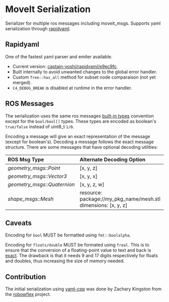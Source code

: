 # MoveIt Serialization

Serializer for multiple ros messages including moveit_msgs. Supports yaml serialization through [rapidyaml](https://github.com/biojppm/rapidyaml).

## Rapidyaml
One of the fastest yaml parser and emiter available.
- Current version: [captain-yoshi/rapidyaml/e9ec9fc](https://github.com/captain-yoshi/rapidyaml/commit/e9ec9fcf5e6f34e5f44e48f1c1038cbb7e38b285).
- Built internally to avoid unwanted changes to the global error handler.
- Custom `Tree::has_all` method for subset node comparaison (not yet merged).
- `C4_DEBUG_BREAK` is disabled at runtime in the error handler.

## ROS Messages
The serialization uses the same ros messages [built-in types](http://wiki.ros.org/msg) convention except for the `bool/bool[]` types. These types are encoded as boolean's `true/false` instead of uint8_t `1/0`.

Encoding a message will give an exact representation of the message (except for boolean's). Decoding a message follows the exact message structure. There are some messages that have optional decoding utilities:

| ROS Msg Type                | Alternate Decoding Option
|:----------------------------|:------------------------------------------------------------------------------------------|
| *geometry_msgs::Point*      | [x, y, z]                                                                                 |
| *geometry_msgs::Vector3*    | [x, y, x]                                                                                 |
| *geometry_msgs::Quaternion* | [x, y, z, w]                                                                              |
| *shape_msgs::Mesh*          | resource: package://my_pkg_name/mesh.stl <br> dimensions: [x, y, z]                       |

## Caveats
Encoding for `bool` MUST be formatted using `fmt::boolalpha`.

Encoding for `floats/double` MUST be formated using `freal`. This is to ensure that the conversion of a floating-point value to text and back is [exact](include/moveit_serialization/ryml/format.h#L73-L84). The drawback is that it needs 9 and 17 digits respectively for floats and doubles, thus increasing the size of memory needed.


## Contribution
The initial serialization using [yaml-cpp](https://github.com/jbeder/yaml-cpp) was done by Zachary Kingston from the [robowflex](https://github.com/KavrakiLab/robowflex) project.
